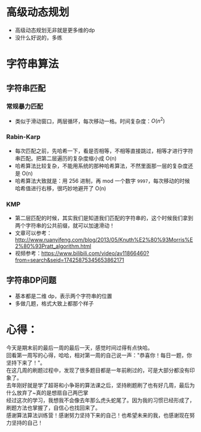 # 高级动态规划
- 高级动态规划无非就是更多维的dp
- 没什么好说的，多练

# 字符串算法
## 字符串匹配
### 常规暴力匹配
- 类似于滑动窗口，两层循环，每次移动一格。时间复杂度：$O(n^2)$

### Rabin-Karp 
- 每次匹配之前，先哈希一下，看是否相等，不相等直接跳过，相等才进行字符串匹配。把第二层遍历的复杂度缩小成 O(n)
- 哈希算法比较复杂，不能用系统的那种哈希算法，不然里面那一层的复杂度还是 O(n)
- 哈希算法大致就是：用 256 进制，再 mod 一个数字 `9997`，每次移动的时候哈希值进行右移，很巧妙地避开了 O(n)

### KMP
- 第二层匹配的时候，其实我们是知道我们匹配的字符串的，这个时候我们拿到两个字符串的公共前缀，就可以加速滑动！
- 文章可以参考：http://www.ruanyifeng.com/blog/2013/05/Knuth%E2%80%93Morris%E2%80%93Pratt_algorithm.html
- 视频参考：https://www.bilibili.com/video/av11866460?from=search&seid=17425875345653862171


## 字符串DP问题
- 基本都是二维 dp，表示两个字符串的位置
- 多做几题，格式大致上都那个样子

# 心得：
今天是期末前的最后一周的最后一天，感觉时间过得有点快哈。<br>
回看第一周写的心得，哈哈，相对第一周的自己说一声："恭喜你！每日一题，你坚持下来了！"。<br>
在这几周的刷题过程中，发现了很多题目都是一年前刷过的，可是大部分都没有印象了。<br>
去年刚好就是学了超哥和小争哥的算法课之后，坚持刷题刷了也有好几周，最后为什么放弃了~真的是想扇自己两巴掌<br>
经过这次的学习，我想我不会像去年那么虎头蛇尾了。因为我的习惯已经形成了，刷题方法也掌握了，自信心也找回来了。<br>
感谢算法算法训练营！感谢努力坚持下来的自己！也希望未来的我，也感谢现在努力坚持的自己！